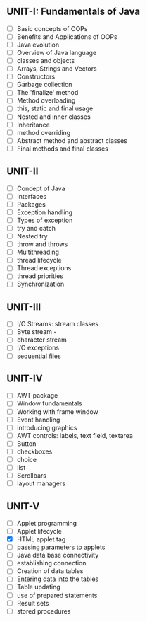 ## UNIT-I: Fundamentals of Java
- [ ] Basic concepts of OOPs 
- [ ] Benefits and Applications of OOPs
- [ ] Java evolution
- [ ] Overview of Java language 
- [ ] classes and objects
- [ ] Arrays, Strings and Vectors
- [ ] Constructors 
- [ ] Garbage collection
- [ ] The 'finalize' method
- [ ] Method overloading 
- [ ] this, static and final usage
- [ ] Nested and inner classes
- [ ] Inheritance 
- [ ] method overriding
- [ ] Abstract method and abstract classes
- [ ] Final methods and final classes

## UNIT-II
- [ ] Concept of Java 
- [ ] Interfaces
- [ ] Packages 
- [ ] Exception handling
- [ ] Types of exception 
- [ ] try and catch
- [ ] Nested try 
- [ ] throw and throws
- [ ] Multithreading
- [ ] thread lifecycle
- [ ] Thread exceptions 
- [ ] thread priorities
- [ ] Synchronization

## UNIT-III
- [ ] I/O Streams: stream classes
- [ ] Byte stream -
- [ ] character stream
- [ ] I/O exceptions 
- [ ] sequential files

## UNIT-IV
- [ ] AWT package 
- [ ] Window fundamentals
- [ ] Working with frame window
- [ ] Event handling 
- [ ] introducing graphics
- [ ] AWT controls: labels, text field, textarea
- [ ] Button 
- [ ] checkboxes 
- [ ] choice 
- [ ] list
- [ ] Scrollbars 
- [ ] layout managers

## UNIT-V
- [ ] Applet programming
- [ ] Applet lifecycle
- [x] HTML applet tag 
- [ ] passing parameters to applets
- [ ] Java data base connectivity
- [ ] establishing connection
- [ ] Creation of data tables
- [ ] Entering data into the tables
- [ ] Table updating 
- [ ] use of prepared statements
- [ ] Result sets 
- [ ] stored procedures